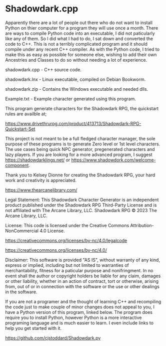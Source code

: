 # Shadowdark.cpp

Apparently there are a lot of people out there who do not want to install Python on thier computer for a program they will use once a month. There are ways to compile Python code into an executable, I did not paticularly like any of them. So I did what I had to do, I sat down and converted the code to C++. This is not a terribly complicated program and it should compile under any recent C++ compiler. As with the Python code, I tried to make this as easy as possible for someone else, wishing to add their own Ancestries and Classes to do so without needing a lot of experience.

shadowdark.cpp - C++ source code.

shadowdark.lnx - Linux executable, compiled on Debian Bookworm.

shadowdark.zip - Contains the Windows executable and needed dlls.

Example.txt - Example character generated using this program.

This program generate characters for the Shadowdark RPG, the quickstart rules are availble at;

https://www.drivethrurpg.com/product/413713/Shadowdark-RPG-Quickstart-Set

This project is not meant to be a full fledged character manager, the sole purpose of these programs is to generate Zero level or 1st level characters. The use cases being quick NPC generator, pregenerated characters and lazy players. If you are looking for a more advanced program, I suggest https://shadowdarklings.net/ or https://www.shadowdork.com/welcome-component.

Thank you to Kelsey Dionne for creating the Shadowdark RPG, your hard work and creativity is appreciated.

https://www.thearcanelibrary.com/

Legal Statement: This Shadowdark Character Generator is an independent product published under the Shadowdark RPG Third-Party License and is not affiliated with The Arcane Library, LLC. Shadowdark RPG © 2023 The Arcane Library, LLC.

License: This code is licensed under the Creative Commons Attribution-NonCommercial 4.0 License.

https://creativecommons.org/licenses/by-nc/4.0/legalcode

https://creativecommons.org/licenses/by-nc/4.0/

Disclaimer: This software is provided "AS IS", without warranty of any kind, express or implied, including but not limited to warranties of merchantability, fitness for a paticular purpose and nonifringment. In no event shall the author or copyright holders be liable for any claim, damages or other liability, whether in an action of contract, tort or otherwise, arising from, out of or in connection with the software or the use or other dealings in the software.

If you are not a programer and the thought of learning C++ and recompiling the code just to make couple of minor changes does not appeal to you, I have a Python version of this program, linked below. The program does require you to install Python, however Python is a more interactive programing language and is much easier to learn. I even include links to help you get started with it.

https://github.com/cjstoddard/Shadowdark.py